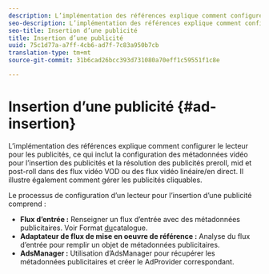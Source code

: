 ```yaml
---
description: L’implémentation des références explique comment configurer le lecteur pour les publicités, ce qui inclut la configuration des métadonnées vidéo pour l’insertion des publicités et la résolution des publicités preroll, mid et post-roll dans des flux vidéo VOD ou des flux vidéo linéaire/en direct. Il illustre également comment gérer les publicités cliquables.
seo-description: L’implémentation des références explique comment configurer le lecteur pour les publicités, ce qui inclut la configuration des métadonnées vidéo pour l’insertion des publicités et la résolution des publicités preroll, mid et post-roll dans des flux vidéo VOD ou des flux vidéo linéaire/en direct. Il illustre également comment gérer les publicités cliquables.
seo-title: Insertion d’une publicité
title: Insertion d’une publicité
uuid: 75c1d77a-a7ff-4cb6-ad7f-7c83a950b7cb
translation-type: tm+mt
source-git-commit: 31b6cad26bcc393d731080a70eff1c59551f1c8e

---
```



# Insertion d’une publicité {#ad-insertion}

L’implémentation des références explique comment configurer le lecteur pour les publicités, ce qui inclut la configuration des métadonnées vidéo pour l’insertion des publicités et la résolution des publicités preroll, mid et post-roll dans des flux vidéo VOD ou des flux vidéo linéaire/en direct. Il illustre également comment gérer les publicités cliquables.

Le processus de configuration d’un lecteur pour l’insertion d’une publicité comprend :

* **Flux d’entrée :** Renseigner un flux d’entrée avec des métadonnées publicitaires. Voir Format [du](../set-up-dev-environment/exploring-code/catalog-format.md)catalogue.
* **Adaptateur de flux de mise en oeuvre de référence :** Analyse du flux d’entrée pour remplir un objet de métadonnées publicitaires.
* **AdsManager :** Utilisation d’AdsManager pour récupérer les métadonnées publicitaires et créer le AdProvider correspondant.